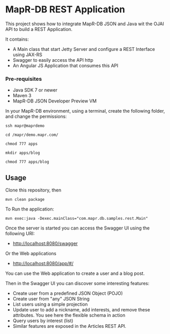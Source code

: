 # MapR-DB REST Application

This project shows how to integrate MapR-DB JSON and Java wit the OJAI API to build a REST Application.

It contains:

* A Main class that start Jetty Server and configure a REST Interface using JAX-RS
* Swagger to easily access the API http 
* An Angular JS Application that consumes this API


### Pre-requisites

* Java SDK 7 or newer
* Maven 3
* MapR-DB JSON Developer Preview VM

In your MapR-DB environment, using a terminal, create the following folder, and change the permissions: 

```
ssh mapr@maprdemo
 
cd /mapr/demo.mapr.com/

chmod 777 apps

mkdir apps/blog

chmod 777 apps/blog

```


## Usage

Clone this repository, then

```
mvn clean package
```

To Run the application:

```
mvn exec:java -Dexec.mainClass="com.mapr.db.samples.rest.Main"
```


Once the server is started you can access the Swagger UI using the following URI:

* [http://localhost:8080/swagger](http://localhost:8080/swagger)

Or the Web applications

* [http://localhost:8080/app/#/](http://localhost:8080/app/#/)


You can use the Web application to create a user and a blog post.

Then in the Swagger UI you can discover some interesting features:

* Create user from a predefined JSON Object (POJO)
* Create user from "any" JSON String
* List users using a simple projection
* Update user to add a nickname, add interests, and remove these attributes. You see here the flexible schema in action
* Query users by interest (list)
* Similar features are exposed in the Articles REST API.




